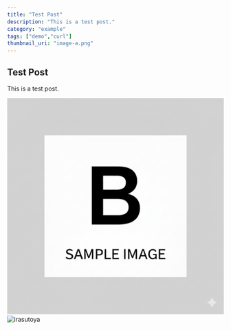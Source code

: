 ```yaml
---
title: "Test Post"
description: "This is a test post."
category: "example"
tags: ["demo","curl"]
thumbnail_uri: "image-a.png"
---
```


## Test Post

This is a test post.

![image-b](./image-b.png)
![irasutoya](https://blogger.googleusercontent.com/img/b/R29vZ2xl/AVvXsEiThh51O_5PBczGCVOAZqWk0NniNOu2Fxun8BlELAmHwR8Rltl1Gnqb_u0dkHvf34yGijTLvwnjWDAe6f-LtgOXAiX3sj__yCp5rsa2KTeaR0uaGye3zKUaTCUd8PiHDAObRfDSW8JT9qc/s800/hirameki_man.png)
